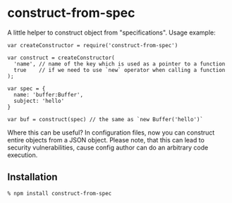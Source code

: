 # construct-from-spec

A little helper to construct object from "specifications". Usage example:

    var createConstructor = require('construct-from-spec')

    var construct = createConstructor(
      'name', // name of the key which is used as a pointer to a function
      true    // if we need to use `new` operator when calling a function
    );

    var spec = {
      name: 'buffer:Buffer',
      subject: 'hello'
    }

    var buf = construct(spec) // the same as `new Buffer('hello')`

Where this can be useful? In configuration files, now you can construct entire
objects from a JSON object. Please note, that this can lead to security
vulnerabilities, cause config author can do an arbitrary code execution.

## Installation

    % npm install construct-from-spec
